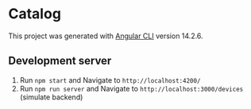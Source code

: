 # Catalog

This project was generated with [Angular CLI](https://github.com/angular/angular-cli) version 14.2.6.

## Development server
1) Run `npm start` and Navigate to `http://localhost:4200/`
2) Run `npm run server` and Navigate to `http://localhost:3000/devices` (simulate backend)


